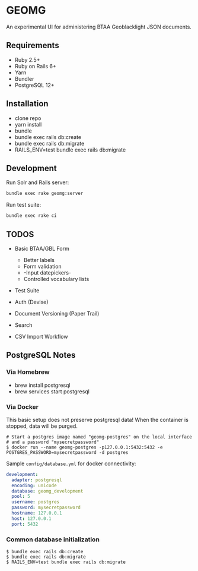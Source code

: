 # GEOMG

An experimental UI for administering BTAA Geoblacklight JSON documents.

## Requirements

* Ruby 2.5+
* Ruby on Rails 6+
* Yarn
* Bundler
* PostgreSQL 12+

## Installation

* clone repo
* yarn install
* bundle
* bundle exec rails db:create
* bundle exec rails db:migrate
* RAILS_ENV=test bundle exec rails db:migrate

## Development

Run Solr and Rails server:

```bash
bundle exec rake geomg:server
```

Run test suite:

```bash
bundle exec rake ci
```

## TODOS

* Basic BTAA/GBL Form
  - Better labels
  - Form validation
  - -Input datepickers-
  - Controlled vocabulary lists

* Test Suite
* Auth (Devise)
* Document Versioning (Paper Trail)
* Search
* CSV Import Workflow

## PostgreSQL Notes

### Via Homebrew
* brew install postgresql
* brew services start postgresql

### Via Docker
This basic setup does not preserve postgresql data! When the container is stopped, data will be purged.

```
# Start a postgres image named "geomg-postgres" on the local interface
# and a password "mysecretpassword"
$ docker run --name geomg-postgres -p127.0.0.1:5432:5432 -e POSTGRES_PASSWORD=mysecretpassword -d postgres
```
Sample `config/database.yml` for docker connectivity:
```yaml
development:
  adapter: postgresql
  encoding: unicode
  database: geomg_development
  pool: 5
  username: postgres
  password: mysecretpassword
  hostname: 127.0.0.1
  host: 127.0.0.1
  port: 5432
```

### Common database initialization

```
$ bundle exec rails db:create
$ bundle exec rails db:migrate
$ RAILS_ENV=test bundle exec rails db:migrate
```

